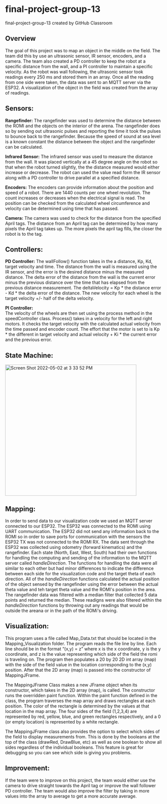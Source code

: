 # final-project-group-13
final-project-group-13 created by GitHub Classroom

## Overview
The goal of this project was to map an object in the middle on the field. The team did this by use an ultrasonic sensor, IR sensor, encoders, and a camera. The team also created a PD controller to keep the robot at a specific distance from the wall, and a PI controller to maintain a specific velocity. As the robot was wall following, the  ultrasonic sensor took readings every 250 ms and stored them in an array. Once all the reading from one side were taken, the data was sent to an MQTT server via the ESP32. A visualization of the object in the field was created from the array of readings.

## Sensors: 
  **Rangefinder:** 
The rangefinder was used to determine the distance between the ROMI and the objects on the interior of the arena.  The rangefinder does so by sending out ultrasonic pulses and reporting the time it took the pulses to bounce back to the rangefinder. Because the speed of sound at sea level is a known constant the distance between the object and the rangefinder can be calculated.  
  
  **Infrared Sensor:** 
The infrared sensor was used to measure the distance from the wall. It was placed vertically at a 45 degree angle on the robot so that when the robot turned slightly, the the distance measured would either increase or decrease. The robot can used the value read form the IR sensor along with a PD controller to drive parallel at a specified distance.
  
  **Encoders:** 
The encoders can provide information about the position and speed of a robot. There are 1440 counts per one wheel revolution. The count increases or decreases when the electrical signal is read. The position can be checked from the calculated wheel circumference and velocity can be determined using time that has passed.
  
  **Camera:** 
The camera was used to check for the distance from the specified April tags. The distance from an April tag can be determined by how many pixels the April tag takes up. The more pixels the april tag fills, the closer the robot is to the tag.


## Controllers:
  **PD Controller:** 
  The wallFollow() function takes in the a distance, Kp, Kd, target velocity and time. The distance from the wall is measured using the IR sensor, and the error is the desired distance minus the measured distance. The delta error of the distance from the wall is the current error minus the previous distance over the time that has elapsed from the previous distance measurement. The deltaVelocity = Kp * the distance error - Kd * the delta error of the distance. The new velocity for each wheel is the target velocity +/- half of the delta velocity. 
  
 **PI Controller:**   
The velocity of the wheels are then set using the process method in the speedController class. Process() takes in a velocity for the left and right motors. It checks the target velocity with the calculated actual velocity from the time passed and encoder count. The effort that the motor is set to is Kp * the different in target velocity and actual velocity +  Ki * the current error and the previous error.

## State Machine:

<img width="422" alt="Screen Shot 2022-05-02 at 3 33 52 PM" src="https://user-images.githubusercontent.com/80935708/166313358-2274c2d6-10bb-463a-ba9b-fea8748b0e90.png">


## Mapping:
In order to send data to our visualization code we used an MQTT server connected to our ESP32. The ESP32 was connected to the ROMI using UART communication. The ESP32 did not send any information back to the ROMI so in order to save ports for communication with the sensors the ESP32 TX was not connected to the ROMI RX. The data sent through the ESP32 was collected using odometry (forward kinematics) and the rangefinder. Each state (North, East, West, South) had their own functions for handling the computing and sending of the information to the MQTT server called *handleDirection*. The functions for handling the data were all similar to each other but had minor differences to indicate the difference between each side for the visualization code and the target theta of each direction. All of the *handleDirection* functions calculated the actual position of the object sensed by the rangefinder using the error between the actual theta value and teh target theta value and the ROMI's position in the area. The rangefinder data was filtered with a median filter that collected 5 data points and returned the median. These readigns were also filtered within the *handleDirection* functions by throwing out any readings that would be outside the areana or in the path of the ROMi's driving.

## Visualization:
This program uses a file called Map_Data.txt that should be located in the Mapping_Visualization folder. The program reads the file line by line. Each line should be in the format “(x,y) = z” where x is the x coordinate, y is the y coordinate, and z is the value representing which side of the field the romi is traveling on. The program then populates a 20 by 20 2D int array (map) with the side of the field value in the location corresponding to the (x,y) position. After that the 2D array (map) is passed into the constructor of MappingJFrame. 


The MappingJFrame Class makes a new JFrame object when its constructor, which takes in the 2D array (map), is called. The constructor runs the overridden paint function. Within the paint function defined in the class, the program traverses the map array and draws rectangles at each position. The color of the rectangle is determined by the values at that location in the map array. The four sides of the field (1,2,3,4) are represented by red, yellow, blue, and green rectangles respectively, and a 0 (or empty location) is represented by a white rectangle.

The MappingJFrame class also provides the option to select which sides of the field to display measurements from. This is done by the booleans at the top of the class (drawRed, DrawBlue, etc) as well as one boolean to show all sides regardless of the individual booleans. This feature is great for debugging so you can see which side is giving you problems.

## Improvement:
If the team were to improve on this project, the team would either use the camera to drive straight towards the April tag or improve the wall follower PD controller. The team would also improve the filter by taking in more values into the array to average to get a more accurate average.
